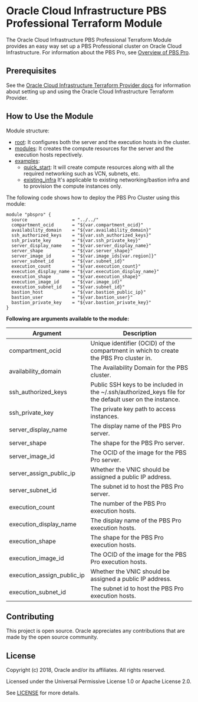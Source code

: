 # Oracle Cloud Infrastructure PBS Professional Terraform Module

The Oracle Cloud Infrastructure PBS Professional Terraform Module provides an easy way set up a PBS Professional cluster on Oracle Cloud Infrastructure. For information about the PBS Pro, see [Overview of PBS Pro](https://www.pbspro.org/).

## Prerequisites

See the [Oracle Cloud Infrastructure Terraform Provider docs](https://www.terraform.io/docs/providers/oci/index.html) for information about setting up and using the Oracle Cloud Infrastructure Terraform Provider.

## How to Use the Module
Module structure:
* [root](./): It configures both the server and the execution hosts in the cluster.
* [modules](./modules/): It creates the compute resources for the server and the execution hosts repectively.
* [examples](./examples/): 
  - [quick_start](./examples/quick_start): It will create compute resources along with all the required networking such as VCN, subnets, etc.
  - [existing_infra](./examples/existing_infra) It's applicable to existing networking/bastion infra and to provision the compute instances only.

The following code shows how to deploy the PBS Pro Cluster using this module:

```hcl
module "pbspro" {
  source                 = "../../"
  compartment_ocid       = "${var.compartment_ocid}"
  availability_domain    = "${var.availability_domain}"
  ssh_authorized_keys    = "${var.ssh_authorized_keys}"
  ssh_private_key        = "${var.ssh_private_key}"
  server_display_name    = "${var.server_display_name}"
  server_shape           = "${var.server_shape}"
  server_image_id        = "${var.image_ids[var.region]}"
  server_subnet_id       = "${var.subnet_id}"
  execution_count        = "${var.execution_count}"
  execution_display_name = "${var.execution_display_name}"
  execution_shape        = "${var.execution_shape}"
  execution_image_id     = "${var.image_id}"
  execution_subnet_id    = "${var.subnet_id}"
  bastion_host           = "${var.bastion_public_ip}"
  bastion_user           = "${var.bastion_user}"
  bastion_private_key    = "${var.bastion_private_key}"
}
```

**Following are arguments available to the module:**

Argument | Description
--- | ---
compartment_ocid | Unique identifier (OCID) of the compartment in which to create the PBS Pro cluster in.
availability_domain | The Availability Domain for the PBS cluster.
ssh_authorized_keys | Public SSH keys to be included in the ~/.ssh/authorized_keys file for the default user on the instance.
ssh_private_key | The private key path to access instances.
server_display_name | The display name of the PBS Pro server.
server_shape | The shape for the PBS Pro server.
server_image_id | The OCID of the image for the PBS Pro server.
server_assign_public_ip | Whether the VNIC should be assigned a public IP address.
server_subnet_id | The subnet id to host the PBS Pro server.
execution_count | The number of the PBS Pro execution hosts.
execution_display_name | The display name of the PBS Pro execution hosts.
execution_shape | The shape for the PBS Pro execution hosts.
execution_image_id | The OCID of the image for the PBS Pro execution hosts.
execution_assign_public_ip | Whether the VNIC should be assigned a public IP address.
execution_subnet_id | The subnet id to host the PBS Pro execution hosts.

## Contributing

This project is open source. Oracle appreciates any contributions that are made by the open source community.

## License

Copyright (c) 2018, Oracle and/or its affiliates. All rights reserved.

Licensed under the Universal Permissive License 1.0 or Apache License 2.0.

See [LICENSE](./LICENSE.txt) for more details.